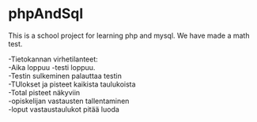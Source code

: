 # phpAndSql

This is a school project for learning php and mysql. We have made a math test.


-Tietokannan virhetilanteet: <br>
-Aika loppuu -testi loppuu. <br>
  -Testin sulkeminen palauttaa testin<br>
-TUlokset ja pisteet kaikista taulukoista<br>
-Total pisteet näkyviin<br>
-opiskelijan vastausten tallentaminen<br>
-loput vastaustaulukot pitää luoda<br>
